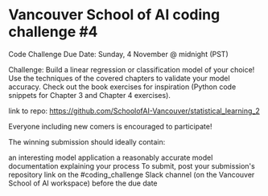 # Vancouver School of AI coding challenge #4

Code Challenge
Due Date: Sunday, 4 November @ midnight (PST)

Challenge: Build a linear regression or classification model of your choice! Use the techniques of the covered chapters to validate your model accuracy. Check out the book exercises for inspiration (Python code snippets for Chapter 3 and Chapter 4 exercises).

link to repo: https://github.com/SchoolofAI-Vancouver/statistical_learning_2

Everyone including new comers is encouraged to participate!

The winning submission should ideally contain:

an interesting model application
a reasonably accurate model
documentation explaining your process
To submit, post your submission's repository link on the #coding_challenge  Slack channel (on the Vancouver School of AI workspace) before the due date
